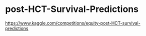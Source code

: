 # post-HCT-Survival-Predictions
https://www.kaggle.com/competitions/equity-post-HCT-survival-predictions
